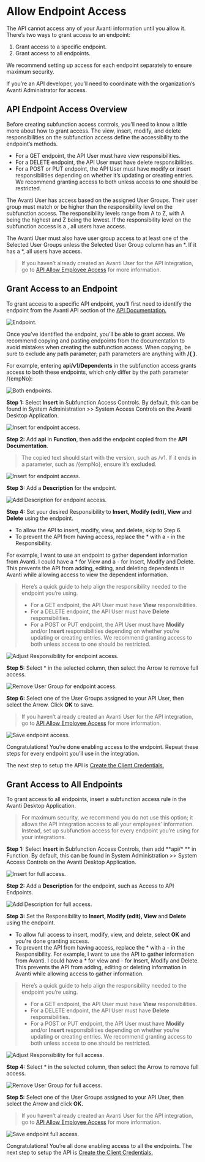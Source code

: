 # Allow Endpoint Access

The API cannot access any of your Avanti information until you allow it. There’s two ways to grant access to an endpoint:
1. Grant access to a specific endpoint. 
2. Grant access to all endpoints. 

We recommend setting up access for each endpoint separately to ensure maximum security. 

If you’re an API developer, you’ll need to coordinate with the organization’s Avanti Administrator for access. 

## API Endpoint Access Overview
Before creating subfunction access controls, you’ll need to know a little more about how to grant access. The view, insert, modify, and delete responsibilities on the subfunction access define the accessibility to the endpoint’s methods.
- For a GET endpoint, the API User must have view responsibilities.
- For a DELETE endpoint, the API User must have delete responsibilities.
- For a POST or PUT endpoint, the API User must have modify or insert responsibilities depending on whether it’s updating or creating entries. We recommend granting access to both unless access to one should be restricted.

The Avanti User has access based on the assigned User Groups. Their user group must match or be higher than the responsibility level on the subfunction access. The responsibility levels range from A to Z, with A being the highest and Z being the lowest. If the responsibility level on the subfunction access is a , all users have access.

The Avanti User must also have user group access to at least one of the Selected User Groups unless the Selected User Group column has an &ast;. If it has a &ast;, all users have access.

<!-- theme: info -->
>If you haven’t already created an Avanti User for the API integration, go to [API Allow Employee Access](/docs/auth-users.md) for more information. 

## Grant Access to an Endpoint

To grant access to a specific API endpoint, you’ll first need to identify the endpoint from the Avanti API section of the [API Documentation.](https://avanti.stoplight.io/) 


![Endpoint.](https://firebasestorage.googleapis.com/v0/b/avanti-hcm.appspot.com/o/api-docs%2FSubfunction%2FEndpoint.png?alt=media&token=6e63b44c-d8a8-4329-b4ca-c16fe5f8c7d5)

Once you’ve identified the endpoint, you’ll be able to grant access. We recommend copying and pasting endpoints from the documentation to avoid mistakes when creating the subfunction access. When copying, be sure to exclude any path parameter; path parameters are anything with **/{  }**.  

For example, entering **api/v1/Dependents** in the subfunction access grants access to both these endpoints, which only differ by the path parameter /{empNo}:  

![Both endpoints.](https://firebasestorage.googleapis.com/v0/b/avanti-hcm.appspot.com/o/api-docs%2FSubfunction%2FEndpointsDependants.png?alt=media&token=ed6e5c9c-4458-4862-a94b-c0bd1dd1043a)


**Step 1:** Select **Insert** in Subfunction Access Controls.
By default, this can be found in System Administration >> System Access Controls on the Avanti Desktop Application.

![Insert for endpoint access. ](https://firebasestorage.googleapis.com/v0/b/avanti-hcm.appspot.com/o/api-docs%2FSubfunction%2FEndpointAccessInsert.png?alt=media&token=70509eb4-d9e6-427c-9505-aef289522013)

**Step 2:** Add **api** in **Function**, then add the endpoint copied from the **API Documentation**.

<!-- theme: info -->
>The copied text should start with the version, such as /v1. If it ends in a parameter, such as /{empNo}, ensure it’s **excluded**. 

![Insert for endpoint access. ](https://firebasestorage.googleapis.com/v0/b/avanti-hcm.appspot.com/o/api-docs%2FSubfunction%2FEndpointAccessFunction.png?alt=media&token=14c4cc61-2cae-4b54-b14c-ba617ed3d388)

**Step 3:** Add a **Description** for the endpoint. 

![Add Description for endpoint access. ](https://firebasestorage.googleapis.com/v0/b/avanti-hcm.appspot.com/o/api-docs%2FSubfunction%2FEndpointAccessDescription.png?alt=media&token=1bd7b84b-560e-4d9a-b26e-7422f19816b4)


**Step 4:** Set your desired Responsibility to **Insert, Modify (edit), View** and **Delete** using the endpoint. 

- To allow the API to insert, modify, view, and delete, skip to Step 6. 
- To prevent the API from having access, replace the &ast; with a - in the Responsibility. 

For example, I want to use an endpoint to gather dependent information from Avanti. I could have a &ast; for View and a - for Insert, Modify and Delete. This prevents the API from adding, editing, and deleting dependents in Avanti while allowing access to view the dependent information. 
<!-- theme: info -->
>Here’s a quick guide to help align the responsibility needed to the endpoint you’re using. 
>- For a GET endpoint, the API User must have **View** responsibilities.
>- For a DELETE endpoint, the API User must have **Delete** responsibilities.
>- For a POST or PUT endpoint, the API User must have **Modify** and/or **Insert** responsibilities depending on whether you’re updating or creating entries. We recommend granting access to both unless access to one should be restricted.

![Adjust Responsibility for endpoint access. ](https://firebasestorage.googleapis.com/v0/b/avanti-hcm.appspot.com/o/api-docs%2FSubfunction%2FEndpointAccessResponsibility.png?alt=media&token=6d8455a6-4958-41eb-9f87-9e1ff954f4ed)

**Step 5:** Select &ast; in the selected column, then select the Arrow to remove full access.

![Remove User Group for endpoint access. ](https://firebasestorage.googleapis.com/v0/b/avanti-hcm.appspot.com/o/api-docs%2FSubfunction%2FEndpointAccessRemoveWildcard.png?alt=media&token=34d532ba-1a6a-44c1-af53-36a191f715d6)


**Step 6:** Select one of the User Groups assigned to your API User, then select the Arrow. Click **OK** to save. 

<!-- theme: info -->
>If you haven’t already created an Avanti User for the API integration, go to [API Allow Employee Access](/docs/auth-users.md) for more information. 

![Save endpoint access. ](https://firebasestorage.googleapis.com/v0/b/avanti-hcm.appspot.com/o/api-docs%2FSubfunction%2FEndpointAccessOk.png?alt=media&token=e7832c73-63a1-4a0b-ae6c-28bd6b1ff86a)


Congratulations! You’re done enabling access to the endpoint. Repeat these steps for every endpoint you’ll use in the integration.

The next step to setup the API is [Create the Client Credentials.](/docs/auth-client-credentials.md) 

## Grant Access to All Endpoints

To grant access to all endpoints, insert a subfunction access rule in the Avanti Desktop Application. 

<!-- theme: warning -->
>For maximum security, we recommend you do not use this option; it allows the API integration access to all your employees' information. Instead, set up subfunction access for every endpoint you’re using for your integrations.

**Step 1:** Select **Insert** in Subfunction Access Controls, then add **api/&ast; ** in Function. 
By default, this can be found in System Administration >> System Access Controls on the Avanti Desktop Application.

![Insert for full access. ](https://firebasestorage.googleapis.com/v0/b/avanti-hcm.appspot.com/o/api-docs%2FSubfunction%2FFullAccessFunction.png?alt=media&token=d2aa45d5-c75a-40a5-a40b-fd95a95d07f8)

**Step 2:** Add a **Description** for the endpoint, such as Access to API Endpoints.  

![Add Description for full access. ](https://firebasestorage.googleapis.com/v0/b/avanti-hcm.appspot.com/o/api-docs%2FSubfunction%2FFullAccessDescription.png?alt=media&token=d2a95515-a5cc-4cbe-8b94-34d65237e807)


**Step 3:** Set the Responsibility to **Insert, Modify (edit), View** and **Delete** using the endpoint. 

- To allow full access to insert, modify, view, and delete, select **OK** and you're done granting access.  
- To prevent the API  from having access, replace the &ast; with a - in the Responsibility. For example, I want to use the API to gather information from Avanti. I could have a &ast; for view and - for Insert, Modify and Delete. This prevents the API from adding, editing or deleting information in Avanti while allowing access to gather information. 

<!-- theme: info -->
>Here’s a quick guide to help align the responsibility needed to the endpoint you’re using. 
>- For a GET endpoint, the API User must have **View** responsibilities.
>- For a DELETE endpoint, the API User must have **Delete** responsibilities.
>- For a POST or PUT endpoint, the API User must have **Modify** and/or **Insert** responsibilities depending on whether you’re updating or creating entries. We recommend granting access to both unless access to one should be restricted.

![Adjust Responsibility for full access. ](https://firebasestorage.googleapis.com/v0/b/avanti-hcm.appspot.com/o/api-docs%2FSubfunction%2FFullAccessResponsibility.png?alt=media&token=deb1c3cc-4e10-49f6-9613-e9b04ee81aa1)

**Step 4:** Select &ast; in the selected column, then select the Arrow to remove full access. 

![Remove User Group for full access. ](https://firebasestorage.googleapis.com/v0/b/avanti-hcm.appspot.com/o/api-docs%2FSubfunction%2FFullAccessOk.png?alt=media&token=e3c9bca4-8ff3-44fb-a879-1a56ce83785a)

**Step 5:** Select one of the User Groups assigned to your API User, then select the Arrow and click **OK.**

<!-- theme: info -->
>If you haven’t already created an Avanti User for the API integration, go to [API Allow Employee Access](/docs/auth-users.md) for more information. 

![Save endpoint full access. ](https://firebasestorage.googleapis.com/v0/b/avanti-hcm.appspot.com/o/api-docs%2FSubfunction%2FFullAccessOk.png?alt=media&token=2bd8cbfc-72ca-4cbc-a5c7-4d5f97913f79)

Congratulations! You’re all done enabling access to all the endpoints. The next step to setup the API is [Create the Client Credentials.](/docs/auth-client-credentials.md) 

